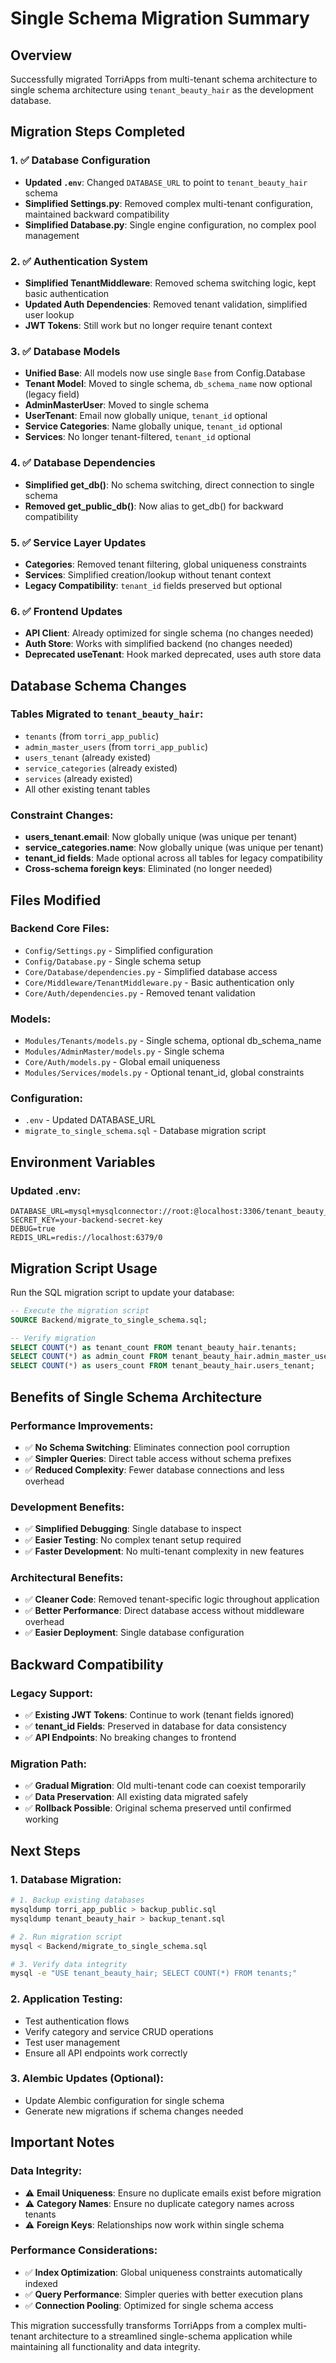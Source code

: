 # Single Schema Migration Summary

## Overview

Successfully migrated TorriApps from multi-tenant schema architecture to single schema architecture using `tenant_beauty_hair` as the development database.

## Migration Steps Completed

### 1. ✅ Database Configuration
- **Updated `.env`**: Changed `DATABASE_URL` to point to `tenant_beauty_hair` schema
- **Simplified Settings.py**: Removed complex multi-tenant configuration, maintained backward compatibility
- **Simplified Database.py**: Single engine configuration, no complex pool management

### 2. ✅ Authentication System
- **Simplified TenantMiddleware**: Removed schema switching logic, kept basic authentication
- **Updated Auth Dependencies**: Removed tenant validation, simplified user lookup
- **JWT Tokens**: Still work but no longer require tenant context

### 3. ✅ Database Models
- **Unified Base**: All models now use single `Base` from Config.Database
- **Tenant Model**: Moved to single schema, `db_schema_name` now optional (legacy field)
- **AdminMasterUser**: Moved to single schema
- **UserTenant**: Email now globally unique, `tenant_id` optional
- **Service Categories**: Name globally unique, `tenant_id` optional
- **Services**: No longer tenant-filtered, `tenant_id` optional

### 4. ✅ Database Dependencies
- **Simplified get_db()**: No schema switching, direct connection to single schema
- **Removed get_public_db()**: Now alias to get_db() for backward compatibility

### 5. ✅ Service Layer Updates
- **Categories**: Removed tenant filtering, global uniqueness constraints
- **Services**: Simplified creation/lookup without tenant context
- **Legacy Compatibility**: `tenant_id` fields preserved but optional

### 6. ✅ Frontend Updates
- **API Client**: Already optimized for single schema (no changes needed)
- **Auth Store**: Works with simplified backend (no changes needed)
- **Deprecated useTenant**: Hook marked deprecated, uses auth store data

## Database Schema Changes

### Tables Migrated to `tenant_beauty_hair`:
- `tenants` (from `torri_app_public`)
- `admin_master_users` (from `torri_app_public`)
- `users_tenant` (already existed)
- `service_categories` (already existed)
- `services` (already existed)
- All other existing tenant tables

### Constraint Changes:
- **users_tenant.email**: Now globally unique (was unique per tenant)
- **service_categories.name**: Now globally unique (was unique per tenant)
- **tenant_id fields**: Made optional across all tables for legacy compatibility
- **Cross-schema foreign keys**: Eliminated (no longer needed)

## Files Modified

### Backend Core Files:
- `Config/Settings.py` - Simplified configuration
- `Config/Database.py` - Single schema setup
- `Core/Database/dependencies.py` - Simplified database access
- `Core/Middleware/TenantMiddleware.py` - Basic authentication only
- `Core/Auth/dependencies.py` - Removed tenant validation

### Models:
- `Modules/Tenants/models.py` - Single schema, optional db_schema_name
- `Modules/AdminMaster/models.py` - Single schema
- `Core/Auth/models.py` - Global email uniqueness
- `Modules/Services/models.py` - Optional tenant_id, global constraints

### Configuration:
- `.env` - Updated DATABASE_URL
- `migrate_to_single_schema.sql` - Database migration script

## Environment Variables

### Updated .env:
```env
DATABASE_URL=mysql+mysqlconnector://root:@localhost:3306/tenant_beauty_hair
SECRET_KEY=your-backend-secret-key
DEBUG=true
REDIS_URL=redis://localhost:6379/0
```

## Migration Script Usage

Run the SQL migration script to update your database:

```sql
-- Execute the migration script
SOURCE Backend/migrate_to_single_schema.sql;

-- Verify migration
SELECT COUNT(*) as tenant_count FROM tenant_beauty_hair.tenants;
SELECT COUNT(*) as admin_count FROM tenant_beauty_hair.admin_master_users;
SELECT COUNT(*) as users_count FROM tenant_beauty_hair.users_tenant;
```

## Benefits of Single Schema Architecture

### Performance Improvements:
- ✅ **No Schema Switching**: Eliminates connection pool corruption
- ✅ **Simpler Queries**: Direct table access without schema prefixes
- ✅ **Reduced Complexity**: Fewer database connections and less overhead

### Development Benefits:
- ✅ **Simplified Debugging**: Single database to inspect
- ✅ **Easier Testing**: No complex tenant setup required
- ✅ **Faster Development**: No multi-tenant complexity in new features

### Architectural Benefits:
- ✅ **Cleaner Code**: Removed tenant-specific logic throughout application
- ✅ **Better Performance**: Direct database access without middleware overhead
- ✅ **Easier Deployment**: Single database configuration

## Backward Compatibility

### Legacy Support:
- ✅ **Existing JWT Tokens**: Continue to work (tenant fields ignored)
- ✅ **tenant_id Fields**: Preserved in database for data consistency
- ✅ **API Endpoints**: No breaking changes to frontend

### Migration Path:
- ✅ **Gradual Migration**: Old multi-tenant code can coexist temporarily
- ✅ **Data Preservation**: All existing data migrated safely
- ✅ **Rollback Possible**: Original schema preserved until confirmed working

## Next Steps

### 1. Database Migration:
```bash
# 1. Backup existing databases
mysqldump torri_app_public > backup_public.sql
mysqldump tenant_beauty_hair > backup_tenant.sql

# 2. Run migration script
mysql < Backend/migrate_to_single_schema.sql

# 3. Verify data integrity
mysql -e "USE tenant_beauty_hair; SELECT COUNT(*) FROM tenants;"
```

### 2. Application Testing:
- Test authentication flows
- Verify category and service CRUD operations
- Test user management
- Ensure all API endpoints work correctly

### 3. Alembic Updates (Optional):
- Update Alembic configuration for single schema
- Generate new migrations if schema changes needed

## Important Notes

### Data Integrity:
- ⚠️ **Email Uniqueness**: Ensure no duplicate emails exist before migration
- ⚠️ **Category Names**: Ensure no duplicate category names across tenants
- ⚠️ **Foreign Keys**: Relationships now work within single schema

### Performance Considerations:
- ✅ **Index Optimization**: Global uniqueness constraints automatically indexed
- ✅ **Query Performance**: Simpler queries with better execution plans
- ✅ **Connection Pooling**: Optimized for single schema access

This migration successfully transforms TorriApps from a complex multi-tenant architecture to a streamlined single-schema application while maintaining all functionality and data integrity.